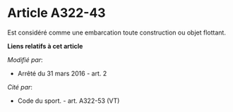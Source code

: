# Article A322-43

Est considéré comme une embarcation toute construction ou objet flottant.

**Liens relatifs à cet article**

_Modifié par_:

  - Arrêté du 31 mars 2016 - art. 2

_Cité par_:

  - Code du sport. - art. A322-53 (VT)
